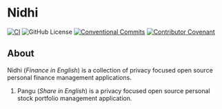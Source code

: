 # Nidhi

[![CI](https://github.com/hyperweavers/nidhi/actions/workflows/ci.yml/badge.svg)](https://github.com/hyperweavers/nidhi/actions/workflows/ci.yml) ![GitHub License](https://img.shields.io/github/license/hyperweavers/nidhi) [![Conventional Commits](https://img.shields.io/badge/Conventional%20Commits-1.0.0-%23FE5196?logo=conventionalcommits&logoColor=white)](https://conventionalcommits.org) [![Contributor Covenant](https://img.shields.io/badge/Contributor%20Covenant-2.1-4baaaa.svg)](code_of_conduct.md)

## About

Nidhi (_Finance in English_) is a collection of privacy focused open source personal finance management applications.

1. Pangu (_Share in English_) is a privacy focused open source personal stock portfolio management application.
